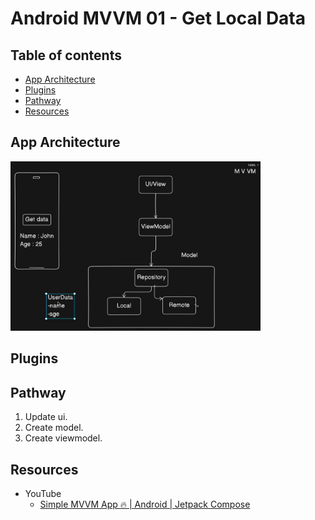 <!-- omit in toc -->
# Android MVVM 01 - Get Local Data

<!-- omit in toc -->
## Table of contents

- [App Architecture](#app-architecture)
- [Plugins](#plugins)
- [Pathway](#pathway)
- [Resources](#resources)

## App Architecture

<img src="../images/mvvm01_app_architecture.png" alt="The App Architecture" width="400"/>

## Plugins

## Pathway

1. Update ui.
2. Create model.
3. Create viewmodel.

## Resources

- YouTube
  - [Simple MVVM App 🔥 | Android | Jetpack Compose](https://www.youtube.com/watch?v=9eIhMFTs1Q8)

